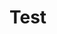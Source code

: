 # Test
<p>
<script src="//p4.zdassets.com/hc/theme_assets/296183/200036363/marked.js"></script>
<script>// <![CDATA[
var siteUrl = "//cdn2.loginradius.com/support/support/submit-facebook-app-for-review.txt";
	$.ajax({
        url: siteUrl,
        cached: true
    }).done(function (text) {
  $('#docMD').html(marked(text));
$('#how-to-').hide();
    });
// ]]></script>
</p>
<div id="docMD"> </div>
